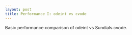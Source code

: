 ```yaml
---
layout: post
title: Performance I: odeint vs cvode
---
```


Basic performance comparison of odeint vs Sundials cvode.